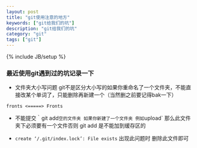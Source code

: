 ```yaml
---
layout: post
title: "git使用注意的地方"
keywords: ["git给我们的坑"]
description: "git给我们的坑"
category: "git"
tags: ["git"]
---
```

{% include JB/setup %}

### 最近使用git遇到过的坑记录一下

* 文件夹大小写问题
git不是区分大小写的如果你重命名了一个文件夹，不能直接改某个单词了，只能删除再新建一个（当然删之前要记得bak一下）
```
fronts <=====> Fronts
```

*  不能提交｀git add` 空的文件夹
如果你新建了一个文件夹 例如 `upload` 那么此文件夹下必须要有一个文件否则 git add 是不能加到缓存区的

* `create ‘/.git/index.lock’: File exists` 出现此问题时
删除此文件即可





